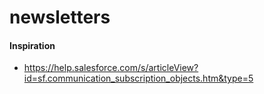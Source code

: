 # newsletters




#### Inspiration

* https://help.salesforce.com/s/articleView?id=sf.communication_subscription_objects.htm&type=5